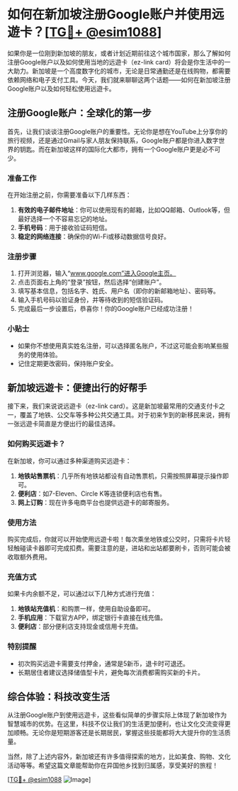 # 如何在新加坡注册Google账户并使用远遊卡？[[TG💪+ @esim1088](https://t.me/s/esim1088)]

如果你是一位刚到新加坡的朋友，或者计划近期前往这个城市国家，那么了解如何注册Google账户以及如何使用当地的远遊卡（ez-link card）将会是你生活中的一大助力。新加坡是一个高度数字化的城市，无论是日常通勤还是在线购物，都需要依赖网络和电子支付工具。今天，我们就来聊聊这两个话题——如何在新加坡注册Google账户以及如何轻松使用远遊卡。

## 注册Google账户：全球化的第一步

首先，让我们谈谈注册Google账户的重要性。无论你是想在YouTube上分享你的旅行视频，还是通过Gmail与家人朋友保持联系，Google账户都是你进入数字世界的钥匙。而在新加坡这样的国际化大都市，拥有一个Google账户更是必不可少。

### 准备工作

在开始注册之前，你需要准备以下几样东西：

1. **有效的电子邮件地址**：你可以使用现有的邮箱，比如QQ邮箱、Outlook等，但最好选择一个不容易忘记的地址。
2. **手机号码**：用于接收验证码短信。
3. **稳定的网络连接**：确保你的Wi-Fi或移动数据信号良好。

### 注册步骤

1. 打开浏览器，输入“www.google.com”进入Google主页。
2. 点击页面右上角的“登录”按钮，然后选择“创建账户”。
3. 填写基本信息，包括名字、姓氏、用户名（即你的新邮箱地址）、密码等。
4. 输入手机号码以验证身份，并等待收到的短信验证码。
5. 完成最后一步设置后，恭喜你！你的Google账户已经成功注册！

### 小贴士

- 如果你不想使用真实姓名注册，可以选择匿名账户，不过这可能会影响某些服务的使用体验。
- 记住定期更改密码，保持账户安全。

## 新加坡远遊卡：便捷出行的好帮手

接下来，我们来说说远遊卡（ez-link card）。这是新加坡最常用的交通支付卡之一，覆盖了地铁、公交车等多种公共交通工具。对于初来乍到的新移民来说，拥有一张远遊卡简直是方便出行的最佳选择。

### 如何购买远遊卡？

在新加坡，你可以通过多种渠道购买远遊卡：

1. **地铁站售票机**：几乎所有地铁站都设有自动售票机，只需按照屏幕提示操作即可。
2. **便利店**：如7-Eleven、Circle K等连锁便利店也有售。
3. **网上订购**：现在许多电商平台也提供远遊卡的邮寄服务。

### 使用方法

购买完成后，你就可以开始使用远遊卡啦！每次乘坐地铁或公交时，只需将卡片轻轻触碰读卡器即可完成扣费。需要注意的是，进站和出站都要刷卡，否则可能会被收取额外费用。

### 充值方式

如果卡内余额不足，可以通过以下几种方式进行充值：

1. **地铁站充值机**：和购票一样，使用自助设备即可。
2. **手机应用**：下载官方APP，绑定银行卡直接在线充值。
3. **便利店**：部分便利店支持现金或信用卡充值。

### 特别提醒

- 初次购买远遊卡需要支付押金，通常是5新币，退卡时可退还。
- 长期居住者建议选择储值型卡片，避免每次消费都需购买新的卡片。

## 综合体验：科技改变生活

从注册Google账户到使用远遊卡，这些看似简单的步骤实际上体现了新加坡作为智慧城市的优势。在这里，科技不仅让我们的生活更加便利，也让文化交流变得更加顺畅。无论你是短期游客还是长期居民，掌握这些技能都将大大提升你的生活质量。

当然，除了上述内容外，新加坡还有许多值得探索的地方，比如美食、购物、文化活动等等。希望这篇文章能帮助你在异国他乡找到归属感，享受美好的旅程！

[[TG💪+ @esim1088](https://t.me/s/esim1088) ![Image](https://i.postimg.cc/4NQfJmqS/Snipaste-2025-05-13-00-14-12.png)]